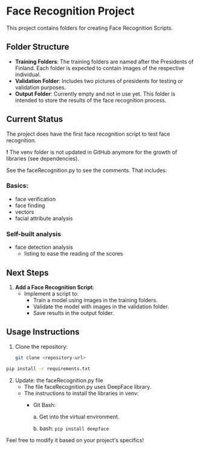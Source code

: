 # Face Recognition Project

This project contains folders for creating Face Recognition Scripts.

## Folder Structure
- **Training Folders**: The training folders are named after the Presidents of Finland. Each folder is expected to contain images of the respective individual.
- **Validation Folder**: Includes two pictures of presidents for testing or validation purposes.
- **Output Folder**: Currently empty and not in use yet. This folder is intended to store the results of the face recognition process.

## Current Status
The project does have the first face recognition script to test face recognition.

**!** The venv folder is not updated in GitHub anymore for the growth of libraries (see dependencies).

See the faceRecognition.py to see the comments. That includes:
### Basics:
- face verification
- face finding
- vectors
- facial attribute analysis

### Self-built analysis
- face detection analysis
     - listing to ease the reading of the scores

## Next Steps
1. **Add a Face Recognition Script**:
   - Implement a script to:
     - Train a model using images in the training folders.
     - Validate the model with images in the validation folder.
     - Save results in the output folder.



## Usage Instructions
1. Clone the repository:
   ```bash
   git clone <repository-url>
   ```
  ```bash
  pip install -r requirements.txt
  ```
2. Update: the faceRecognition.py file
   - The file faceRecognition.py uses DeepFace library.
   - The instructions to install the libraries in venv:
      - Git Bash:
        
         a. Get into the virtual environment.
        
         b. bash:
           ```pip install deepface ```

Feel free to modify it based on your project's specifics!
